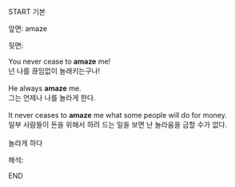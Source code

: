 START
기본

앞면:
amaze


뒷면:
<div>You never cease to <strong>amaze</strong> me! </div>넌 나를 끊임없이 놀래키는구나!<br><br><div>He always <strong>amaze</strong> me. </div><div><div>그는 언제나 나를 놀라게 한다.</div></div><br><div>It never ceases to <strong>amaze</strong> me what some people will do for money. </div><div><div>일부 사람들이 돈을 위해서 하려 드는 일을 보면 난 놀라움을 금할 수가 없다.</div></div><br>놀라게 하다<br>


해석:

END